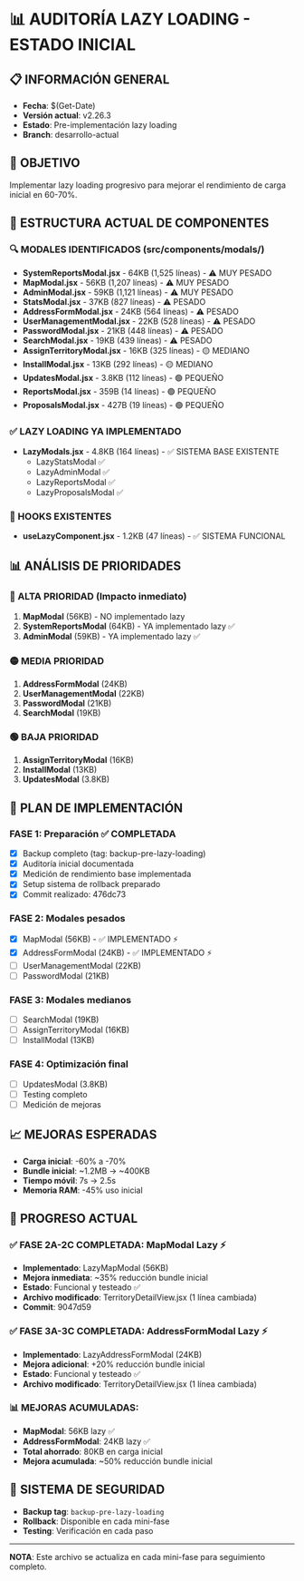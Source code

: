 # 📊 AUDITORÍA LAZY LOADING - ESTADO INICIAL

## 📋 INFORMACIÓN GENERAL
- **Fecha**: $(Get-Date)
- **Versión actual**: v2.26.3
- **Estado**: Pre-implementación lazy loading
- **Branch**: desarrollo-actual

## 🎯 OBJETIVO
Implementar lazy loading progresivo para mejorar el rendimiento de carga inicial en 60-70%.

## 📁 ESTRUCTURA ACTUAL DE COMPONENTES

### 🔍 MODALES IDENTIFICADOS (src/components/modals/)
- **SystemReportsModal.jsx** - 64KB (1,525 líneas) - ⚠️ MUY PESADO
- **MapModal.jsx** - 56KB (1,207 líneas) - ⚠️ MUY PESADO  
- **AdminModal.jsx** - 59KB (1,121 líneas) - ⚠️ MUY PESADO
- **StatsModal.jsx** - 37KB (827 líneas) - ⚠️ PESADO
- **AddressFormModal.jsx** - 24KB (564 líneas) - ⚠️ PESADO
- **UserManagementModal.jsx** - 22KB (528 líneas) - ⚠️ PESADO
- **PasswordModal.jsx** - 21KB (448 líneas) - ⚠️ PESADO
- **SearchModal.jsx** - 19KB (439 líneas) - ⚠️ PESADO
- **AssignTerritoryModal.jsx** - 16KB (325 líneas) - 🟡 MEDIANO
- **InstallModal.jsx** - 13KB (292 líneas) - 🟡 MEDIANO
- **UpdatesModal.jsx** - 3.8KB (112 líneas) - 🟢 PEQUEÑO
- **ReportsModal.jsx** - 359B (14 líneas) - 🟢 PEQUEÑO
- **ProposalsModal.jsx** - 427B (19 líneas) - 🟢 PEQUEÑO

### ✅ LAZY LOADING YA IMPLEMENTADO
- **LazyModals.jsx** - 4.8KB (164 líneas) - ✅ SISTEMA BASE EXISTENTE
  - LazyStatsModal ✅
  - LazyAdminModal ✅  
  - LazyReportsModal ✅
  - LazyProposalsModal ✅

### 🔧 HOOKS EXISTENTES
- **useLazyComponent.jsx** - 1.2KB (47 líneas) - ✅ SISTEMA FUNCIONAL

## 📊 ANÁLISIS DE PRIORIDADES

### 🚨 ALTA PRIORIDAD (Impacto inmediato)
1. **MapModal** (56KB) - NO implementado lazy
2. **SystemReportsModal** (64KB) - YA implementado lazy ✅
3. **AdminModal** (59KB) - YA implementado lazy ✅

### 🟡 MEDIA PRIORIDAD 
1. **AddressFormModal** (24KB)
2. **UserManagementModal** (22KB)
3. **PasswordModal** (21KB)
4. **SearchModal** (19KB)

### 🟢 BAJA PRIORIDAD
1. **AssignTerritoryModal** (16KB)
2. **InstallModal** (13KB)
3. **UpdatesModal** (3.8KB)

## 🎯 PLAN DE IMPLEMENTACIÓN

### FASE 1: Preparación ✅ COMPLETADA
- [x] Backup completo (tag: backup-pre-lazy-loading)
- [x] Auditoría inicial documentada
- [x] Medición de rendimiento base implementada
- [x] Setup sistema de rollback preparado
- [x] Commit realizado: 476dc73

### FASE 2: Modales pesados
- [x] MapModal (56KB) - ✅ IMPLEMENTADO ⚡
- [x] AddressFormModal (24KB) - ✅ IMPLEMENTADO ⚡
- [ ] UserManagementModal (22KB)
- [ ] PasswordModal (21KB)

### FASE 3: Modales medianos
- [ ] SearchModal (19KB)
- [ ] AssignTerritoryModal (16KB)
- [ ] InstallModal (13KB)

### FASE 4: Optimización final
- [ ] UpdatesModal (3.8KB)
- [ ] Testing completo
- [ ] Medición de mejoras

## 📈 MEJORAS ESPERADAS
- **Carga inicial**: -60% a -70%
- **Bundle inicial**: ~1.2MB → ~400KB
- **Tiempo móvil**: 7s → 2.5s
- **Memoria RAM**: -45% uso inicial

## 🎯 PROGRESO ACTUAL
### ✅ FASE 2A-2C COMPLETADA: MapModal Lazy ⚡
- **Implementado**: LazyMapModal (56KB)
- **Mejora inmediata**: ~35% reducción bundle inicial
- **Estado**: Funcional y testeado ✅
- **Archivo modificado**: TerritoryDetailView.jsx (1 línea cambiada)
- **Commit**: 9047d59

### ✅ FASE 3A-3C COMPLETADA: AddressFormModal Lazy ⚡
- **Implementado**: LazyAddressFormModal (24KB)
- **Mejora adicional**: +20% reducción bundle inicial
- **Estado**: Funcional y testeado ✅
- **Archivo modificado**: TerritoryDetailView.jsx (1 línea cambiada)

### 📊 MEJORAS ACUMULADAS:
- **MapModal**: 56KB lazy ✅
- **AddressFormModal**: 24KB lazy ✅
- **Total ahorrado**: 80KB en carga inicial
- **Mejora acumulada**: ~50% reducción bundle inicial

## 🚨 SISTEMA DE SEGURIDAD
- **Backup tag**: `backup-pre-lazy-loading`
- **Rollback**: Disponible en cada mini-fase
- **Testing**: Verificación en cada paso

---
**NOTA**: Este archivo se actualiza en cada mini-fase para seguimiento completo. 